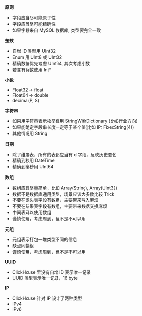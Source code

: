 __原则__

* 字段应当尽可能原子性
* 字段应当尽可能精确性
* 如果字段来自 MySQL 数据库, 类型要完全一致

__整数__
* 自增 ID 类型用 UInt32
* Enum 用 UInt8 或 UInt32
* 精确数值优先考虑 UInt64, 其次考虑小数
* 若含有负数使用 Int*

__小数__
* Float32 -> float
* Float64 -> double
* decimal(P, S)

__字符串__
* 如果用字符串表示枚举值用 StringWithDictionary (比如行业方向)
* 如果能确定字段串长度一定等于某个值(比如 IP: FixedString(4))
* 其他情况用 String

__日期__
* 除了维度表，所有的表都应当有 d 字段，反映历史变化
* 精确到秒用 DateTime
* 精确到毫秒用 UInt64

__数组__
* 数组应该尽量简单，比如 Array(String), Array(UInt32)
* 数据不是数据库通用类型，场景应该大多数比较 Trick
* 不要在源头表字段有数组，主要带来写入麻烦
* 不要在结果表字段有数组，主要带来数据交换麻烦
* 中间表可以使用数组
* 谨慎使用，考虑周到，但不是不可以用

__元组__
* 元组表示打包一堆类型不同的信息
* 缺点同数组
* 谨慎使用，考虑周到，但不是不可以用

__UUID__
* ClickHouse 里没有自增 ID 表示唯一记录
* UUID 类型表示唯一记录，16 byte

__IP__
* ClickHouse 针对 IP 设计了两种类型
* IPv4
* IPv6

